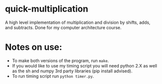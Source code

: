 quick-multiplication
====================

A high level implementation of multiplication and division by shifts, adds, 
and subtracts. Done for my computer architecture course.

Notes on use:
============
- To make both versions of the program, run `make`.
- If you would like to use my timing script you will need python 2.X 
as well as the sh and numpy 3rd party libraries (pip install advised).
- To run timing script run `python timer.py`.